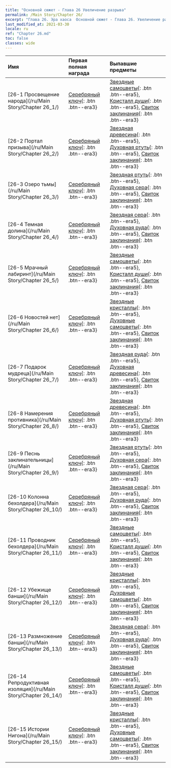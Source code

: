 ```yaml
---
title: "Основной сюжет - Глава 26 Увеличение разрыва"
permalink: /Main Story/Chapter 26/
excerpt: "Глава 26. Эра хаоса  Основной сюжет - Глава 26. Увеличение разрыва"
last_modified_at: 2021-03-30
locale: ru
ref: "Chapter 26.md"
toc: false
classes: wide
---
```


  | Имя |  Первая полная награда | Выпавшие предметы |
  |:------------|:------------|:------------| 
  | [26-1 Просвещение народа](/ru/Main Story/Chapter 26_1/) | [Серебряный ключ](/ru/Items/con_693/){: .btn .btn--era3} | [Звездные самоцветы](/ru/Items/mat_93/){: .btn .btn--era5}, [Кристалл души](/ru/Items/mat_87/){: .btn .btn--era5}, [Свиток заклинания](/ru/Items/con_694/){: .btn .btn--era3} |
  | [26-2 Портал призыва](/ru/Main Story/Chapter 26_2/) | [Серебряный ключ](/ru/Items/con_693/){: .btn .btn--era3} | [Звездная древесина](/ru/Items/mat_90/){: .btn .btn--era5}, [Духовная ртуть](/ru/Items/mat_84/){: .btn .btn--era5}, [Свиток заклинания](/ru/Items/con_694/){: .btn .btn--era3} |
  | [26-3 Озеро тьмы](/ru/Main Story/Chapter 26_3/) | [Серебряный ключ](/ru/Items/con_693/){: .btn .btn--era3} | [Звездная ртуть](/ru/Items/mat_91/){: .btn .btn--era5}, [Духовная сера](/ru/Items/mat_85/){: .btn .btn--era5}, [Свиток заклинания](/ru/Items/con_694/){: .btn .btn--era3} |
  | [26-4 Темная долина](/ru/Main Story/Chapter 26_4/) | [Серебряный ключ](/ru/Items/con_693/){: .btn .btn--era3} | [Звездная сера](/ru/Items/mat_92/){: .btn .btn--era5}, [Духовная руда](/ru/Items/mat_82/){: .btn .btn--era5}, [Свиток заклинания](/ru/Items/con_694/){: .btn .btn--era3} |
  | [26-5 Мрачный лабиринт](/ru/Main Story/Chapter 26_5/) | [Серебряный ключ](/ru/Items/con_693/){: .btn .btn--era3} | [Звездные самоцветы](/ru/Items/mat_93/){: .btn .btn--era5}, [Кристалл души](/ru/Items/mat_87/){: .btn .btn--era5}, [Свиток заклинания](/ru/Items/con_694/){: .btn .btn--era3} |
  | [26-6 Новостей нет](/ru/Main Story/Chapter 26_6/) | [Серебряный ключ](/ru/Items/con_693/){: .btn .btn--era3} | [Звездные кристаллы](/ru/Items/mat_94/){: .btn .btn--era5}, [Духовные самоцветы](/ru/Items/mat_86/){: .btn .btn--era5}, [Свиток заклинания](/ru/Items/con_694/){: .btn .btn--era3} |
  | [26-7 Подарок мудреца](/ru/Main Story/Chapter 26_7/) | [Серебряный ключ](/ru/Items/con_693/){: .btn .btn--era3} | [Звездная руда](/ru/Items/mat_89/){: .btn .btn--era5}, [Духовная древесина](/ru/Items/mat_83/){: .btn .btn--era5}, [Свиток заклинания](/ru/Items/con_694/){: .btn .btn--era3} |
  | [26-8 Намерения противника](/ru/Main Story/Chapter 26_8/) | [Серебряный ключ](/ru/Items/con_693/){: .btn .btn--era3} | [Звездная древесина](/ru/Items/mat_90/){: .btn .btn--era5}, [Духовная ртуть](/ru/Items/mat_84/){: .btn .btn--era5}, [Свиток заклинания](/ru/Items/con_694/){: .btn .btn--era3} |
  | [26-9 Песнь заклинательницы](/ru/Main Story/Chapter 26_9/) | [Серебряный ключ](/ru/Items/con_693/){: .btn .btn--era3} | [Звездная ртуть](/ru/Items/mat_91/){: .btn .btn--era5}, [Духовная сера](/ru/Items/mat_85/){: .btn .btn--era5}, [Свиток заклинания](/ru/Items/con_694/){: .btn .btn--era3} |
  | [26-10 Колонна бехолдера](/ru/Main Story/Chapter 26_10/) | [Серебряный ключ](/ru/Items/con_693/){: .btn .btn--era3} | [Звездная сера](/ru/Items/mat_92/){: .btn .btn--era5}, [Духовная руда](/ru/Items/mat_82/){: .btn .btn--era5}, [Свиток заклинания](/ru/Items/con_694/){: .btn .btn--era3} |
  | [26-11 Проводник бехолдера](/ru/Main Story/Chapter 26_11/) | [Серебряный ключ](/ru/Items/con_693/){: .btn .btn--era3} | [Звездные самоцветы](/ru/Items/mat_93/){: .btn .btn--era5}, [Кристалл души](/ru/Items/mat_87/){: .btn .btn--era5}, [Свиток заклинания](/ru/Items/con_694/){: .btn .btn--era3} |
  | [26-12 Убежище банши](/ru/Main Story/Chapter 26_12/) | [Серебряный ключ](/ru/Items/con_693/){: .btn .btn--era3} | [Звездные кристаллы](/ru/Items/mat_94/){: .btn .btn--era5}, [Духовные самоцветы](/ru/Items/mat_86/){: .btn .btn--era5}, [Свиток заклинания](/ru/Items/con_694/){: .btn .btn--era3} |
  | [26-13 Размножение банши](/ru/Main Story/Chapter 26_13/) | [Серебряный ключ](/ru/Items/con_693/){: .btn .btn--era3} | [Звездная сера](/ru/Items/mat_92/){: .btn .btn--era5}, [Духовная руда](/ru/Items/mat_82/){: .btn .btn--era5}, [Свиток заклинания](/ru/Items/con_694/){: .btn .btn--era3} |
  | [26-14 Репродуктивная изоляция](/ru/Main Story/Chapter 26_14/) | [Серебряный ключ](/ru/Items/con_693/){: .btn .btn--era3} | [Звездные самоцветы](/ru/Items/mat_93/){: .btn .btn--era5}, [Кристалл души](/ru/Items/mat_87/){: .btn .btn--era5}, [Свиток заклинания](/ru/Items/con_694/){: .btn .btn--era3} |
  | [26-15 Истории Нигона](/ru/Main Story/Chapter 26_15/) | [Серебряный ключ](/ru/Items/con_693/){: .btn .btn--era3} | [Звездные кристаллы](/ru/Items/mat_94/){: .btn .btn--era5}, [Духовные самоцветы](/ru/Items/mat_86/){: .btn .btn--era5}, [Свиток заклинания](/ru/Items/con_694/){: .btn .btn--era3} |
